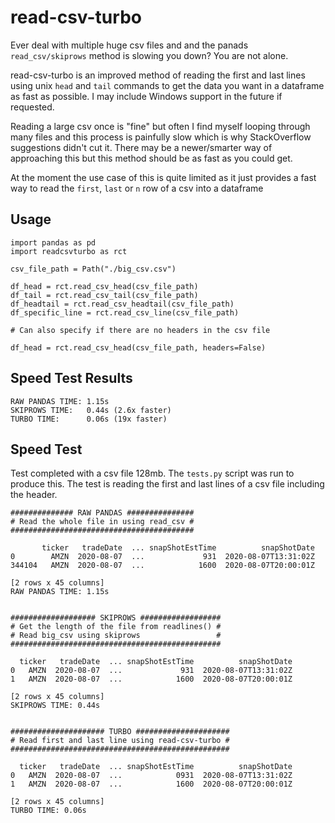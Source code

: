 # read-csv-turbo
Ever deal with multiple huge csv files and and the panads `read_csv/skiprows` method is slowing you down? You are not alone.

read-csv-turbo is an improved method of reading the first and last lines using unix `head` and `tail` commands to get the data you want in a dataframe as fast as possible. I may include Windows support in the future if requested.

Reading a large csv once is "fine" but often I find myself looping through many files and this process is painfully slow which is why StackOverflow suggestions didn't cut it. There may be a newer/smarter way of approaching this but this method should be as fast as you could get. 

At the moment the use case of this is quite limited as it just provides a fast way to read the `first`, `last` or `n` row of a csv into a dataframe

## Usage
```
import pandas as pd
import readcsvturbo as rct

csv_file_path = Path("./big_csv.csv")

df_head = rct.read_csv_head(csv_file_path)
df_tail = rct.read_csv_tail(csv_file_path)
df_headtail = rct.read_csv_headtail(csv_file_path)
df_specific_line = rct.read_csv_line(csv_file_path)

# Can also specify if there are no headers in the csv file

df_head = rct.read_csv_head(csv_file_path, headers=False)
```

## Speed Test Results
```
RAW PANDAS TIME: 1.15s
SKIPROWS TIME:   0.44s (2.6x faster)
TURBO TIME:      0.06s (19x faster)
```



## Speed Test
Test completed with a csv file 128mb. The `tests.py` script was run to produce this.
The test is reading the first and last lines of a csv file including the header.

```
############## RAW PANDAS ###############
# Read the whole file in using read_csv #
#########################################

       ticker   tradeDate  ... snapShotEstTime          snapShotDate
0        AMZN  2020-08-07  ...             931  2020-08-07T13:31:02Z
344104   AMZN  2020-08-07  ...            1600  2020-08-07T20:00:01Z

[2 rows x 45 columns]
RAW PANDAS TIME: 1.15s


################### SKIPROWS ##################
# Get the length of the file from readlines() #
# Read big_csv using skiprows                 #
###############################################

  ticker   tradeDate  ... snapShotEstTime          snapShotDate
0   AMZN  2020-08-07  ...             931  2020-08-07T13:31:02Z
1   AMZN  2020-08-07  ...            1600  2020-08-07T20:00:01Z

[2 rows x 45 columns]
SKIPROWS TIME: 0.44s


##################### TURBO #####################
# Read first and last line using read-csv-turbo #
#################################################

  ticker   tradeDate  ... snapShotEstTime          snapShotDate
0   AMZN  2020-08-07  ...            0931  2020-08-07T13:31:02Z
1   AMZN  2020-08-07  ...            1600  2020-08-07T20:00:01Z

[2 rows x 45 columns]
TURBO TIME: 0.06s

```
